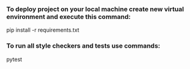 ### To deploy project on your local machine create new virtual environment and execute this command:

pip install -r requirements.txt

### To run all style checkers and tests use commands:

pytest 